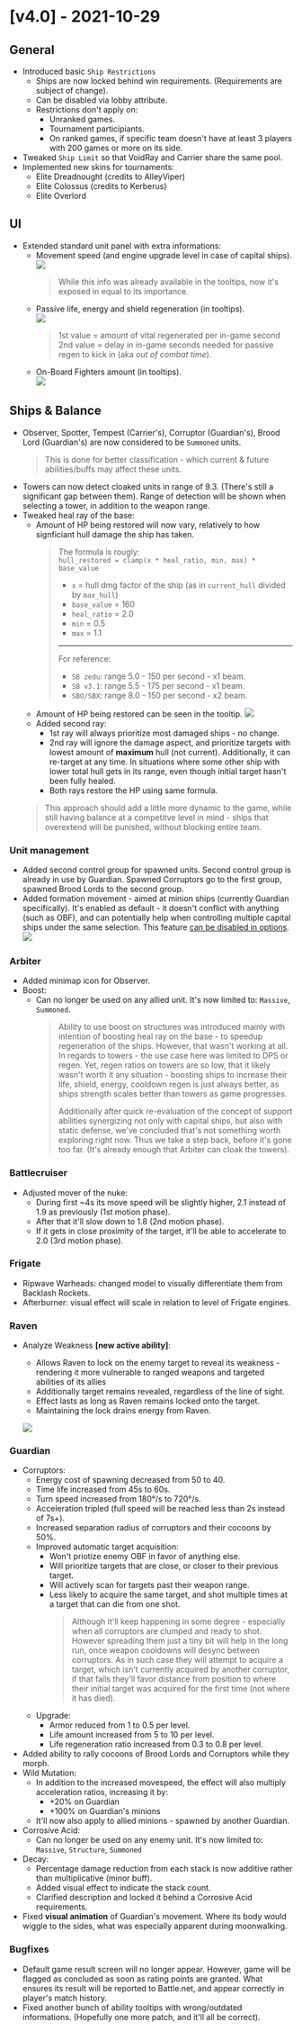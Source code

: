 # [v4.0] - 2021-10-29

## General

- Introduced basic `Ship Restrictions`
  - Ships are now locked behind win requirements. (Requirements are subject of change).
  - Can be disabled via lobby attribute.
  - Restrictions don't apply on:
    - Unranked games.
    - Tournament participiants.
    - On ranked games, if specific team doesn't have at least 3 players with 200 games or more on its side.
- Tweaked `Ship Limit` so that VoidRay and Carrier share the same pool.
- Implemented new skins for tournaments:
  - Elite Dreadnought (credits to AlleyViper)
  - Elite Colossus (credits to Kerberus)
  - Elite Overlord

## UI

- Extended standard unit panel with extra informations:
  - Movement speed (and engine upgrade level in case of capital ships).\
    ![](./v4.0/infopanel1.png)
    > While this info was already available in the tooltips, now it's exposed in equal to its importance.
  - Passive life, energy and shield regeneration (in tooltips).\
    ![](./v4.0/infopanel2.png)
    > 1st value = amount of vital regenerated per in-game second\
    > 2nd value = delay in in-game seconds needed for passive regen to kick in (aka *out of combat time*).
  - On-Board Fighters amount (in tooltips).\
    ![](./v4.0/infopanel3.png)

## Ships & Balance

- Observer, Spotter, Tempest (Carrier's), Corruptor (Guardian's), Brood Lord (Guardian's) are now considered to be `Summoned` units.
  > This is done for better classification - which current & future abilities/buffs may affect these units.
- Towers can now detect cloaked units in range of 9.3. (There's still a significant gap between them). Range of detection will be shown when selecting a tower, in addition to the weapon range.
- Tweaked heal ray of the base:
  - Amount of HP being restored will now vary, relatively to how signficiant hull damage the ship has taken.
    > The formula is rougly:\
    > `hull_restored = clamp(x * heal_ratio, min, max) * base_value`
    > 
    > - `x` = hull dmg factor of the ship (as in `current_hull` divided by `max_hull`)
    > - `base_value` = 160
    > - `heal_ratio` = 2.0
    > - `min` = 0.5
    > - `max` = 1.1
    > ---
    > For reference:
    > - `SB zedu`: range 5.0 - 150 per second - x1 beam.
    > - `SB v3.1`: range 5.5 - 175 per second - x1 beam.
    > - `SBO/SBX`: range 8.0 - 150 per second - x2 beam.
  - Amount of HP being restored can be seen in the tooltip.
    ![](./v4.0/healray1.png)
  - Added second ray:
    - 1st ray will always prioritize most damaged ships - no change.
    - 2nd ray will ignore the damage aspect, and prioritize targets with lowest amount of **maximum** hull (not current). Additionally, it can re-target at any time. In situations where some other ship with lower total hull gets in its range, even though initial target hasn't been fully healed.
    - Both rays restore the HP using same formula.
  > This approach should add a little more dynamic to the game, while still having balance at a competitve level in mind - ships that overextend will be punished, without blocking entire team.

### Unit management

- Added second control group for spawned units. Second control group is already in use by Guardian. Spawned Corruptors go to the first group, spawned Brood Lords to the second group.
- Added formation movement - aimed at minion ships (currently Guardian specifically). It's enabled as default - it doesn't conflict with anything (such as OBF), and can potentially help when controlling multiple capital ships under the same selection. This feature [can be disabled in options](./v4.0/options-formation-movement.png).\
  ![](./v4.0/formation1.png)

### Arbiter

- Added minimap icon for Observer.
- Boost:
  - Can no longer be used on any allied unit. It's now limited to: `Massive`, `Summoned`.
    > Ability to use boost on structures was introduced mainly with intention of boosting heal ray on the base - to speedup regeneration of the ships. However, that wasn't working at all. In regards to towers - the use case here was limited to DPS or regen. Yet, regen ratios on towers are so low, that it likely wasn't worth it any situation - boosting ships to increase their life, shield, energy, cooldown regen is just always better, as ships strength scales better than towers as game progresses.
    > 
    > Additionally after quick re-evaluation of the concept of support abilities synergizing not only with capital ships, but also with static defense, we've concluded that's not something worth exploring right now. Thus we take a step back, before it's gone too far. (It's already enough that Arbiter can cloak the towers).

### Battlecruiser

- Adjusted mover of the nuke:
  - During first ~4s its move speed will be slightly higher, 2.1 instead of 1.9 as previously (1st motion phase).
  - After that it'll slow down to 1.8 (2nd motion phase).
  - If it gets in close proximity of the target, it'll be able to accelerate to 2.0 (3rd motion phase).

### Frigate

- Ripwave Warheads: changed model to visually differentiate them from Backlash Rockets.
- Afterburner: visual effect will scale in relation to level of Frigate engines.

### Raven

- Analyze Weakness **[new active ability]**:
  - Allows Raven to lock on the enemy target to reveal its weakness - rendering it more vulnerable to ranged weapons and targeted abilities of its allies
  - Additionally target remains revealed, regardless of the line of sight.
  - Effect lasts as long as Raven remains locked onto the target.
  - Maintaining the lock drains energy from Raven.
  
  ![](./v4.0/raven-analyze.png)

### Guardian

- Corruptors:
  - Energy cost of spawning decreased from 50 to 40.
  - Time life increased from 45s to 60s.
  - Turn speed increased from 180°/s to 720°/s.
  - Acceleration tripled (full speed will be reached less than 2s instead of 7s+).
  - Increased separation radius of corruptors and their cocoons by 50%.
  - Improved automatic target acquisition:
    - Won't priotize enemy OBF in favor of anything else.
    - Will prioritize targets that are close, or closer to their previous target.
    - Will actively scan for targets past their weapon range.
    - Less likely to acquire the same target, and shot multiple times at a target that can die from one shot.
      > Although it'll keep happening in some degree - especially when all corruptors are clumped and ready to shot. However spreading them just a tiny bit will help in the long run, once weapon cooldowns will desync between corruptors. As in such case they will attempt to acquire a target, which isn't currently acquired by another corruptor, if that fails they'll favor distance from position to where their initial target was acquired for the first time (not where it has died).
  - Upgrade:
    - Armor reduced from 1 to 0.5 per level.
    - Life amount increased from 5 to 10 per level.
    - Life regeneration ratio increased from 0.3 to 0.8 per level.
- Added ability to rally cocoons of Brood Lords and Corruptors while they morph.
- Wild Mutation:
  - In addition to the increased movespeed, the effect will also multiply acceleration ratios, increasing it by:
    - +20% on Guardian
    - +100% on Guardian's minions
  - It'll now also apply to allied minions - spawned by another Guardian.
- Corrosive Acid:
  - Can no longer be used on any enemy unit. It's now limited to: `Massive`, `Structure`, `Summoned`
- Decay:
  - Percentage damage reduction from each stack is now additive rather than multiplicative (minor buff).
  - Added visual effect to indicate the stack count.
  - Clarified description and locked it behind a Corrosive Acid requirements.
- Fixed **visual animation** of Guardian's movement. Where its body would wiggle to the sides, what was especially apparent during moonwalking.

### Bugfixes

- Default game result screen will no longer appear. However, game will be flagged as concluded as soon as rating points are granted. What ensures its result will be reported to Battle.net, and appear correctly in player's match history.
- Fixed another bunch of ability tooltips with wrong/outdated informations. (Hopefully one more patch, and it'll all be correct).
